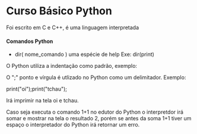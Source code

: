 <h1>Curso Básico Python</h1>
<p>Foi escrito em C e C++, é uma linguagem interpretada</p>
<h4>Comandos Python</h4>
<ul>
	<li>dir( nome_comando ) uma espécie de help Exe: dir(print) </li>
</ul>
<p>O Python utiliza a indentação como padrão, exemplo:</p>
<p>O ";" ponto e vírgula é utlizado no Python como um delimitador. Exemplo:
<p>print("oi");print("tchau");</p>
<p>Irá imprimir na tela oi e tchau.</p>
</p>
<p>Caso seja executa o comando 1+1 no edutor do Python o interpretdor irá somar e mostrar na tela o resultado 2, porém se antes da soma 1+1 tiver um espaço o interpretador do Python irá retornar um erro.</p>